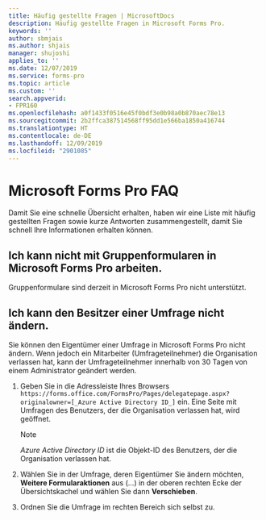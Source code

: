 ```yaml
---
title: Häufig gestellte Fragen | MicrosoftDocs
description: Häufig gestellte Fragen in Microsoft Forms Pro.
keywords: ''
author: sbmjais
ms.author: shjais
manager: shujoshi
applies_to: ''
ms.date: 12/07/2019
ms.service: forms-pro
ms.topic: article
ms.custom: ''
search.appverid:
- FPR160
ms.openlocfilehash: a0f1433f0516e45f0bdf3e0b98a0b870aec78e13
ms.sourcegitcommit: 2b2ffca387514568ff95dd1e566ba1850a416744
ms.translationtype: HT
ms.contentlocale: de-DE
ms.lasthandoff: 12/09/2019
ms.locfileid: "2901085"
---
```

# <a name="microsoft-forms-pro-faq"></a>Microsoft Forms Pro FAQ

Damit Sie eine schnelle Übersicht erhalten, haben wir eine Liste mit häufig gestellten Fragen sowie kurze Antworten zusammengestellt, damit Sie schnell Ihre Informationen erhalten können.

## <a name="im-unable-to-work-with-group-forms-in-microsoft-forms-pro"></a>Ich kann nicht mit Gruppenformularen in Microsoft Forms Pro arbeiten.

Gruppenformulare sind derzeit in Microsoft Forms Pro nicht unterstützt.

## <a name="im-unable-to-change-ownership-of-a-survey"></a>Ich kann den Besitzer einer Umfrage nicht ändern.

Sie können den Eigentümer einer Umfrage in Microsoft Forms Pro nicht ändern. Wenn jedoch ein Mitarbeiter (Umfrageteilnehmer) die Organisation verlassen hat, kann der Umfrageteilnehmer innerhalb von 30 Tagen von einem Administrator geändert werden.

1. Geben Sie in die Adressleiste Ihres Browsers `https://forms.office.com/FormsPro/Pages/delegatepage.aspx?originalowner=[_Azure Active Directory ID_]` ein. Eine Seite mit Umfragen des Benutzers, der die Organisation verlassen hat, wird geöffnet.

    > [!NOTE]
    > _Azure Active Directory ID_ ist die Objekt-ID des Benutzers, der die Organisation verlassen hat.

2. Wählen Sie in der Umfrage, deren Eigentümer Sie ändern möchten, **Weitere Formularaktionen** aus (...) in der oberen rechten Ecke der Übersichtskachel und wählen Sie dann **Verschieben**.

3. Ordnen Sie die Umfrage im rechten Bereich sich selbst zu.
